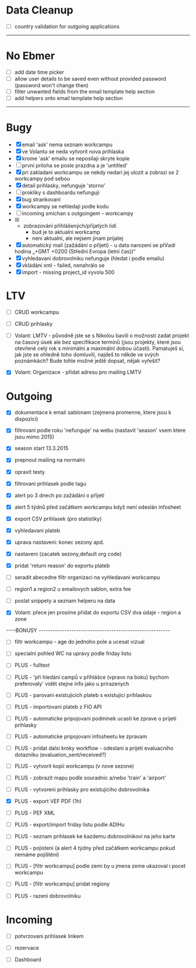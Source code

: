 # Data Cleanup
- [ ] country validation for outgoing applications

------------------------------

# No Ebmer
- [ ] add date time picker
- [ ] allow user details to be saved even without provided password (password won't change then)
- [ ] filter unwanted fields from the email template help section
- [ ] add helpers onto email template help section
------------------------------

# Bugy
 - [x] email 'ask' nema seznam workcampu
 - [x] ve Volantu se neda vytvorit nova prihlaska
 - [x] krome 'ask' emailu se neposilaji skryte kopie
 - [ ] prvni priloha se posle prazdna a je 'untitled'
 - [x] pri zakladani workcampu se nekdy nedari jej ulozit a zobrazi se 2 workcampy pod sebou
 - [x] detail prihlasky, nefunguje 'storno'
 - [ ] prokliky s dashboardu nefunguji
 - [x] bug strankovani
 - [x] workcampy se nehledaji podle kodu
 - [ ] incoming smichan s outgoingem - workcampy
 - [x] - zobrazování přihlášených/přijatých lidí
       - bud je to aktualni workcamp
       - neni aktualni, ale nejsem jinam prijatej
 - [x] automatický mail (zažádání o přijetí) - u data narození se přiřadí hodina „+GMT +0200 (Střední Evropa (letní čas))“
 - [x] vyhledavani dobrovolniku nefunguje (hledat i podle emailu)
 - [x] vkládání xml - failed, nenahrálo se
 - [x] import - missing project_id vyvola 500

# LTV
 - [ ] CRUD workcampu
 - [ ] CRUD prihlasky 

 - [ ]  Volant: LMTV - původně jste se s Nikolou bavili o možnosti zadat projekt na časový úsek ale bez specifikace termínů (jsou projekty, které jsou otevřené celý rok s minimální a maximální dobou účasti). Pamatuješ si, jak jste se ohledně toho domluvili, najdeš to někde ve svých poznámkách? Bude tohle možné ještě dopsat, nějak vyřešit?
 - [x]  Volant: Organizace - přidat adresu pro mailing LMTV

# Outgoing
 - [x] dokumentace k email sablonam (zejmena promenne, ktere jsou k dispozici)
 - [x] filtrovani podle roku 'nefunguje' na webu (nastavit 'season' vsem ktere jsou mimo 2015)
 - [x] season start 13.3.2015
 - [x] prepnout mailing na normalni
 
 - [x] opravit testy
 - [x] filtrovani prihlasek podle tagu
 - [x] alert po 3 dnech po zažádání o přijetí
 - [x] alert 5 týdnů před začátkem workcampu když není odeslán infosheet
 - [x] export CSV prihlasek (pro statistiky)
 - [x] vyhledavani plateb
 - [x] uprava nastaveni: konec sezony apd.

 - [x] nastaveni (zacatek sezony,default org code)
 - [x] pridat 'return reason' do exportu plateb
 - [ ] seradit abecedne filtr organizaci na vyhledavani workcampu
 - [ ] region1 a region2 u emailovych sablon, extra fee
 - [ ] poslat snippety a seznam helperu na data

 - [x]  Volant: přece jen prosíme přidat do exportu CSV dva údaje - region a zone

----BONUSY --------------------------------------------------------

 - [ ] filtr workcampu - age do jednoho pole a ucesat vizual
 - [ ] specialni pohled WC na upravy podle friday listu
 - [ ] PLUS - fulltext
 - [ ] PLUS - 'při hledání campů v přihlášce (vpravo na boku) bychom preferovaly' vidět stejne info jako u prirazenych
 - [ ] PLUS - parovani existujicich plateb s existujici prihlaskou
 - [ ] PLUS - importovani plateb z FIO API
 - [ ] PLUS - automaticke pripojovani podminek ucasti ke zprave o prijeti prihlasky
 - [ ] PLUS - automaticke pripojovani infosheetu ke zpravam
 - [ ] PLUS - pridat dalsi kroky workflow - odeslani a prijeti evaluacniho dotazniku (evaluation_sent/received?)
 - [ ] PLUS - vytvorit kopii workcampu (v nove sezone)
 - [ ] PLUS - zobrazit mapu podle souradnic a/nebo 'train' a 'airport'
 - [ ] PLUS - vytvoreni prihlasky pro existujiciho dobrovolnika
 - [x] PLUS - export VEF PDF (1h)
 - [ ] PLUS - PEF XML
 - [ ] PLUS - export/import friday listu podle ADIHu
 - [ ] PLUS - seznam prihlasek ke kazdemu dobrovolnikovi na jeho karte
 - [ ] PLUS - pojisteni (a alert 4 týdny před začátkem workcampu pokud nemáme pojištění)

 - [ ] PLUS - [filtr workcampu] podle zemi by u jmena zeme ukazoval i pocet workcampu
 - [ ] PLUS - [filtr workcampu] pridat regiony
 - [ ] PLUS - razeni dobrovolniku




# Incoming

 - [ ] potvrzovani prihlasek linkem
 - [ ] rezervace
 - [ ] Dashboard



